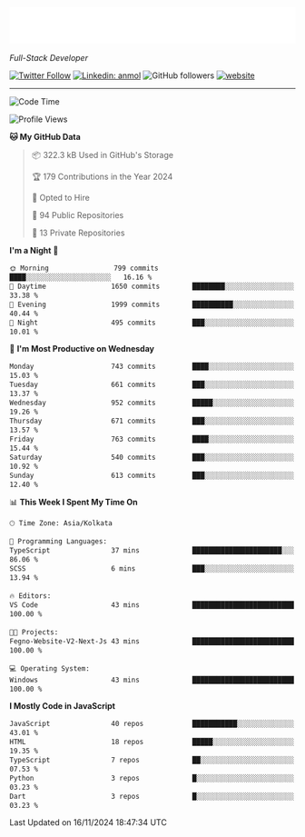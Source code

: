 <!-- START:readme-typing -->
<img src="readme-typing.svg" />
<!-- END:readme-typing -->

<p><em>Full-Stack Developer</em></p>

[![Twitter Follow](https://img.shields.io/twitter/follow/tonalmathew?style=flat)](https://twitter.com/intent/follow?screen_name=tonalmathew)
[![Linkedin: anmol](https://img.shields.io/badge/tonal-mathew?style=flat-square&logo=Linkedin&logoColor=white&link=https://www.linkedin.com/in/tonal-mathew/)](https://www.linkedin.com/in/tonal-mathew/)
![GitHub followers](https://img.shields.io/github/followers/tonalmathew?label=Follow&style=social)
[![website](https://img.shields.io/badge/Website-46a2f1.svg?&style=flat-square&logo=Google-Chrome&logoColor=white&link=http://tonalmathew.github.io/)](http://tonalmathew.github.io/)

---
<!--START_SECTION:waka-->
![Code Time](http://img.shields.io/badge/Code%20Time-1%2C363%20hrs%2037%20mins-blue)

![Profile Views](http://img.shields.io/badge/Profile%20Views-3-blue)

**🐱 My GitHub Data** 

> 📦 322.3 kB Used in GitHub's Storage 
 > 
> 🏆 179 Contributions in the Year 2024
 > 
> 💼 Opted to Hire
 > 
> 📜 94 Public Repositories 
 > 
> 🔑 13 Private Repositories 
 > 
**I'm a Night 🦉** 

```text
🌞 Morning                799 commits         ████░░░░░░░░░░░░░░░░░░░░░   16.16 % 
🌆 Daytime                1650 commits        ████████░░░░░░░░░░░░░░░░░   33.38 % 
🌃 Evening                1999 commits        ██████████░░░░░░░░░░░░░░░   40.44 % 
🌙 Night                  495 commits         ███░░░░░░░░░░░░░░░░░░░░░░   10.01 % 
```
📅 **I'm Most Productive on Wednesday** 

```text
Monday                   743 commits         ████░░░░░░░░░░░░░░░░░░░░░   15.03 % 
Tuesday                  661 commits         ███░░░░░░░░░░░░░░░░░░░░░░   13.37 % 
Wednesday                952 commits         █████░░░░░░░░░░░░░░░░░░░░   19.26 % 
Thursday                 671 commits         ███░░░░░░░░░░░░░░░░░░░░░░   13.57 % 
Friday                   763 commits         ████░░░░░░░░░░░░░░░░░░░░░   15.44 % 
Saturday                 540 commits         ███░░░░░░░░░░░░░░░░░░░░░░   10.92 % 
Sunday                   613 commits         ███░░░░░░░░░░░░░░░░░░░░░░   12.40 % 
```


📊 **This Week I Spent My Time On** 

```text
🕑︎ Time Zone: Asia/Kolkata

💬 Programming Languages: 
TypeScript               37 mins             ██████████████████████░░░   86.06 % 
SCSS                     6 mins              ███░░░░░░░░░░░░░░░░░░░░░░   13.94 % 

🔥 Editors: 
VS Code                  43 mins             █████████████████████████   100.00 % 

🐱‍💻 Projects: 
Fegno-Website-V2-Next-Js 43 mins             █████████████████████████   100.00 % 

💻 Operating System: 
Windows                  43 mins             █████████████████████████   100.00 % 
```

**I Mostly Code in JavaScript** 

```text
JavaScript               40 repos            ███████████░░░░░░░░░░░░░░   43.01 % 
HTML                     18 repos            █████░░░░░░░░░░░░░░░░░░░░   19.35 % 
TypeScript               7 repos             ██░░░░░░░░░░░░░░░░░░░░░░░   07.53 % 
Python                   3 repos             █░░░░░░░░░░░░░░░░░░░░░░░░   03.23 % 
Dart                     3 repos             █░░░░░░░░░░░░░░░░░░░░░░░░   03.23 % 
```




 Last Updated on 16/11/2024 18:47:34 UTC
<!--END_SECTION:waka-->
